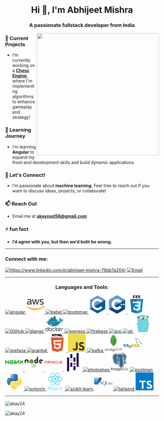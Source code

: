 <h1 align="center">Hi 👋, I'm Abhijeet Mishra</h1>
<h3 align="center">A passionate fullstack developer from India</h3>

<div><img  align = "right"  width = "400" height="400" src="https://media3.giphy.com/media/v1.Y2lkPTc5MGI3NjExNDB4NTkwMXFoeHRjMXlhMHVqMHh5aWNpNmdjOW95em4xMWNnZHRyaSZlcD12MV9pbnRlcm5hbF9naWZfYnlfaWQmY3Q9Zw/QDjpIL6oNCVZ4qzGs7/giphy.webp"></div>



### 🔭 Current Projects
- I’m currently working on a **[Chess Engine](https://github.com/Akay24/Chess-Engine)**, where I'm implementing algorithms to enhance gameplay and strategy!

### 🌱 Learning Journey
- I’m learning **Angular** to expand my front-end development skills and build dynamic applications.

### 💬 Let's Connect!
- I’m passionate about **machine learning**. Feel free to reach out if you want to discuss ideas, projects, or collaborate!

### 📫 Reach Out
-  Email me at **[akayroot56@gmail.com](mailto:akayroot56@gmail.com)**

### ⚡ fun fact
- **I’d agree with you, but then we’d both be wrong.**

--- 

<h3 align="left">Connect with me:</h3>
<p align="left">
<a href="https://linkedin.com/in/https://www.linkedin.com/in/abhijeet-mishra-76bb7a204/" target="blank"><img align="center" src="https://raw.githubusercontent.com/rahuldkjain/github-profile-readme-generator/master/src/images/icons/Social/linked-in-alt.svg" alt="https://www.linkedin.com/in/abhijeet-mishra-76bb7a204/" height="30" width="40" /></a>
<a href="mailto:abhijeetmishra2410@gmail.com" target="_blank">
  <img align="center" src="https://img.icons8.com/?size=48&id=OumT4lIcOllS&format=png" alt="Email" height="43" width="40" />
</a>
</p>

-----

<h3 align="center">Languages and Tools:</h3>
<p align="left"> 
  <a href="https://angular.io" target="_blank" rel="noreferrer"> 
    <img src="https://angular.io/assets/images/logos/angular/angular.svg" alt="angular" width="60" height="60"/> 
  </a> 
  <a href="https://aws.amazon.com" target="_blank" rel="noreferrer"> 
    <img src="https://raw.githubusercontent.com/devicons/devicon/master/icons/amazonwebservices/amazonwebservices-original-wordmark.svg" alt="aws" width="60" height="60"/> 
  </a> 
  <a href="https://babeljs.io/" target="_blank" rel="noreferrer"> 
    <img src="https://img.icons8.com/?size=100&id=v-t4czA7zToV&format=png&color=000000" alt="babel" width="60" height="60"/> 
  </a> 
  <a href="https://getbootstrap.com" target="_blank" rel="noreferrer"> 
    <img src="https://img.icons8.com/?size=100&id=EzPCiQUqWWEa&format=png&color=000000" alt="bootstrap" width="60" height="60"/> 
  </a> 
  <a href="https://www.cprogramming.com/" target="_blank" rel="noreferrer"> 
    <img src="https://raw.githubusercontent.com/devicons/devicon/master/icons/c/c-original.svg" alt="c" width="60" height="60"/> 
  </a> 
  <a href="https://www.w3schools.com/cpp/" target="_blank" rel="noreferrer"> 
    <img src="https://raw.githubusercontent.com/devicons/devicon/master/icons/cplusplus/cplusplus-original.svg" alt="cplusplus" width="60" height="60"/> 
  </a> 
  <a href="https://www.w3schools.com/css/" target="_blank" rel="noreferrer"> 
    <img src="https://raw.githubusercontent.com/devicons/devicon/master/icons/css3/css3-original-wordmark.svg" alt="css3" width="60" height="60"/> 
  </a> 
  <a href="https://github.com/your-github-username" target="_blank" rel="noreferrer">
    <img src="https://img.icons8.com/?size=100&id=u9R54eMKS8fw&format=png&color=000000" alt="GitHub" width="60" height="60" />
</a>
  <a href="https://www.djangoproject.com/" target="_blank" rel="noreferrer"> 
    <img src="https://cdn.worldvectorlogo.com/logos/django.svg" alt="django" width="60" height="60"/> 
  </a> 
  <a href="https://www.docker.com/" target="_blank" rel="noreferrer"> 
    <img src="https://raw.githubusercontent.com/devicons/devicon/master/icons/docker/docker-original-wordmark.svg" alt="docker" width="60" height="60"/> 
  </a> 
  <a href="https://expressjs.com" target="_blank" rel="noreferrer"> 
    <img src="https://img.icons8.com/?size=100&id=2ZOaTclOqD4q&format=png&color=000000" alt="express" width="60" height="60"/> 
  </a> 
  <a href="https://firebase.google.com/" target="_blank" rel="noreferrer"> 
    <img src="https://www.vectorlogo.zone/logos/firebase/firebase-icon.svg" alt="firebase" width="60" height="60"/> 
  </a> 
  <a href="https://cloud.google.com" target="_blank" rel="noreferrer"> 
    <img src="https://www.vectorlogo.zone/logos/google_cloud/google_cloud-icon.svg" alt="gcp" width="60" height="60"/> 
  </a> 
  <a href="https://git-scm.com/" target="_blank" rel="noreferrer"> 
    <img src="https://www.vectorlogo.zone/logos/git-scm/git-scm-icon.svg" alt="git" width="60" height="60"/> 
  </a> 
  <a href="https://golang.org" target="_blank" rel="noreferrer"> 
    <img src="https://raw.githubusercontent.com/devicons/devicon/master/icons/go/go-original.svg" alt="go" width="60" height="60"/> 
  </a> 
  <a href="https://grafana.com" target="_blank" rel="noreferrer"> 
    <img src="https://www.vectorlogo.zone/logos/grafana/grafana-icon.svg" alt="grafana" width="60" height="60"/> 
  </a> 
  <a href="https://graphql.org" target="_blank" rel="noreferrer"> 
    <img src="https://www.vectorlogo.zone/logos/graphql/graphql-icon.svg" alt="graphql" width="60" height="60"/> 
  </a> 
  <a href="https://www.w3.org/html/" target="_blank" rel="noreferrer"> 
    <img src="https://raw.githubusercontent.com/devicons/devicon/master/icons/html5/html5-original-wordmark.svg" alt="html5" width="60" height="60"/> 
  </a> 
  <a href="https://developer.mozilla.org/en-US/docs/Web/JavaScript" target="_blank" rel="noreferrer"> 
    <img src="https://raw.githubusercontent.com/devicons/devicon/master/icons/javascript/javascript-original.svg" alt="javascript" width="60" height="60"/> 
  </a> 
  <a href="https://kafka.apache.org/" target="_blank" rel="noreferrer"> 
    <img src="https://img.icons8.com/?size=100&id=fOhLNqGJsUbJ&format=png&color=000000" alt="kafka" width="60" height="60"/> 
  </a> 
  <a href="https://www.mongodb.com/" target="_blank" rel="noreferrer"> 
    <img src="https://raw.githubusercontent.com/devicons/devicon/master/icons/mongodb/mongodb-original-wordmark.svg" alt="mongodb" width="60" height="60"/> 
  </a> 
  <a href="https://www.mysql.com/" target="_blank" rel="noreferrer"> 
    <img src="https://raw.githubusercontent.com/devicons/devicon/master/icons/mysql/mysql-original-wordmark.svg" alt="mysql" width="60" height="60"/> 
  </a> 
  <a href="https://www.nginx.com" target="_blank" rel="noreferrer"> 
    <img src="https://raw.githubusercontent.com/devicons/devicon/master/icons/nginx/nginx-original.svg" alt="nginx" width="60" height="60"/> 
  </a> 
  <a href="https://nodejs.org" target="_blank" rel="noreferrer"> 
    <img src="https://raw.githubusercontent.com/devicons/devicon/master/icons/nodejs/nodejs-original-wordmark.svg" alt="nodejs" width="60" height="60"/> 
  </a> 
  <a href="https://www.oracle.com/" target="_blank" rel="noreferrer"> 
    <img src="https://raw.githubusercontent.com/devicons/devicon/master/icons/oracle/oracle-original.svg" alt="oracle" width="60" height="60"/> 
  </a> 
  <a href="https://pandas.pydata.org/" target="_blank" rel="noreferrer"> 
    <img src="https://raw.githubusercontent.com/devicons/devicon/2ae2a900d2f041da66e950e4d48052658d850630/icons/pandas/pandas-original.svg" alt="pandas" width="60" height="60"/> 
  </a> 
  <a href="https://www.photoshop.com/en" target="_blank" rel="noreferrer"> 
    <img src="https://img.icons8.com/?size=100&id=NeNPFdj7MzXi&format=png&color=000000" alt="photoshop" width="60" height="60"/> 
  </a> 
  <a href="https://www.postgresql.org" target="_blank" rel="noreferrer"> 
    <img src="https://raw.githubusercontent.com/devicons/devicon/master/icons/postgresql/postgresql-original-wordmark.svg" alt="postgresql" width="60" height="60"/> 
  </a> 
  <a href="https://postman.com" target="_blank" rel="noreferrer"> 
    <img src="https://www.vectorlogo.zone/logos/getpostman/getpostman-icon.svg" alt="postman" width="60" height="60"/> 
  </a> 
  <a href="https://www.python.org" target="_blank" rel="noreferrer"> 
    <img src="https://raw.githubusercontent.com/devicons/devicon/master/icons/python/python-original.svg" alt="python" width="60" height="60"/> 
  </a> 
  <a href="https://pytorch.org/" target="_blank" rel="noreferrer"> 
    <img src="https://www.vectorlogo.zone/logos/pytorch/pytorch-icon.svg" alt="pytorch" width="60" height="60"/> 
  </a> 
  <a href="https://reactjs.org/" target="_blank" rel="noreferrer"> 
    <img src="https://raw.githubusercontent.com/devicons/devicon/master/icons/react/react-original-wordmark.svg" alt="react" width="60" height="60"/> 
  </a> 
  <a href="https://scikit-learn.org/" target="_blank" rel="noreferrer"> 
    <img src="https://upload.wikimedia.org/wikipedia/commons/0/05/Scikit_learn_logo_small.svg" alt="scikit-learn" width="60" height="60"/> 
  </a> 
  <a href="https://www.sqlite.org/index.html" target="_blank" rel="noreferrer"> 
    <img src="https://raw.githubusercontent.com/devicons/devicon/master/icons/sqlite/sqlite-original-wordmark.svg" alt="sqlite" width="60" height="60"/> 
  </a> 
  <a href="https://tailwindcss.com/" target="_blank" rel="noreferrer"> 
    <img src="https://img.icons8.com/?size=100&id=4PiNHtUJVbLs&format=png&color=000000" alt="tailwind" width="60" height="60"/> 
  </a> 
  <a href="https://www.typescriptlang.org/" target="_blank" rel="noreferrer"> 
    <img src="https://raw.githubusercontent.com/devicons/devicon/master/icons/typescript/typescript-original.svg" alt="typescript" width="60" height="60"/> 
  </a> 
   
  
</p>


---

<p><img align="center" src="https://github-readme-stats.vercel.app/api/top-langs?username=akay24&show_icons=true&locale=en&layout=compact" alt="akay24" /></p>

<p><img align="center" src="https://github-readme-streak-stats.herokuapp.com/?user=akay24&" alt="akay24" /></p>

